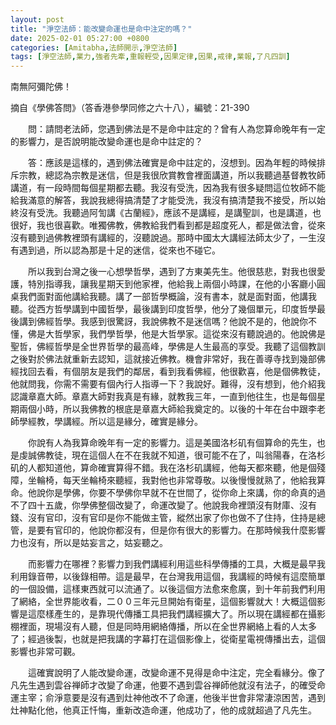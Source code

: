 ```yaml
---
layout: post
title: "淨空法師：能改變命運也是命中注定的嗎？"
date: 2025-02-01 05:27:00 +0800
categories: [Amitabha,法師開示,淨空法師]
tags: [淨空法師,業力,強者先牽,重報輕受,因果定律,因果,戒律,業報,了凡四訓]
---
```


南無阿彌陀佛！      

摘自《學佛答問》（答香港參學同修之六十八），編號：21-390        

　　問：請問老法師，您遇到佛法是不是命中註定的？曾有人為您算命晚年有一定的影響力，是否說明能改變命運也是命中註定的？

　　答：應該是這樣的，遇到佛法確實是命中註定的，沒想到。因為年輕的時候排斥宗教，總認為宗教是迷信，但是我很欣賞教會裡面講道，所以我聽過基督教牧師講道，有一段時間每個星期都去聽。我沒有受洗，因為我有很多疑問這位牧師不能給我滿意的解答，我說我總得搞清楚了才能受洗，我沒有搞清楚我不接受，所以始終沒有受洗。我聽過阿訇講《古蘭經》，應該不是講經，是講聖訓，也是講道，也很好，我也很喜歡。唯獨佛教，佛教給我們看到都是超度死人，都是做法會，從來沒有聽到過佛教裡頭有講經的，沒聽說過。那時中國太大講經法師太少了，一生沒有遇到過，所以認為那是十足的迷信，從來也不碰它。

　　所以我到台灣之後一心想學哲學，遇到了方東美先生。他很慈悲，對我也很愛護，特別指導我，讓我星期天到他家裡，他給我上兩個小時課，在他的小客廳小圓桌我們面對面他講給我聽。講了一部哲學概論，沒有書本，就是面對面，他講我聽。從西方哲學講到中國哲學，最後講到印度哲學，他分了幾個單元，印度哲學最後講到佛經哲學。我感到很驚訝，我說佛教不是迷信嗎？他說不是的，他說你不懂，佛是大哲學家，我們學哲學，他是大哲學家。這從來沒有聽說過的。他說佛是聖哲，佛經哲學是全世界哲學的最高峰，學佛是人生最高的享受。我聽了這個教訓之後對於佛法就重新去認知，這就接近佛教。機會非常好，我在善導寺找到幾部佛經找回去看，有個朋友是我們的鄰居，看到我看佛經，他很歡喜，他是個佛教徒，他就問我，你需不需要有個內行人指導一下？我說好。難得，沒有想到，他介紹我認識章嘉大師。章嘉大師對我真是有緣，就教我三年，一直到他往生，也是每個星期兩個小時，所以我佛教的根底是章嘉大師給我奠定的。以後的十年在台中跟李老師學經教，學講經。所以這是緣分，確實是緣分。        

　　你說有人為我算命晚年有一定的影響力。這是美國洛杉矶有個算命的先生，也是虔誠佛教徒，現在這個人在不在我就不知道，很可能不在了，叫翁陽春，在洛杉矶的人都知道他，算命確實算得不錯。我在洛杉矶講經，他每天都來聽，他是個殘障，坐輪椅，每天坐輪椅來聽經，我對他也非常尊敬。以後慢慢就熟了，他給我算命。他說你是學佛，你要不學佛你早就不在世間了，從你命上來講，你的命真的過不了四十五歲，你學佛整個改變了，命運改變了。他說我命裡頭沒有財庫、沒有錢、沒有官印，沒有官印是你不能做主管，縱然出家了你也做不了住持，住持是總管，是要有官印的，他說你都沒有，但是你有很大的影響力。在那時候我什麼影響力也沒有，所以是姑妄言之，姑妄聽之。      

　　而影響力在哪裡？影響力到我們講經利用這些科學傳播的工具，大概是最早我利用錄音帶，以後錄相帶。這是最早，在台灣我用這個，我講經的時候有這麼簡單的一個設備，這樣東西就可以流通了。以後這個方法愈來愈廣，到十年前我們利用了網絡，全世界能收看，二００三年元旦開始有衛星，這個影響就大！大概這個影響是這麼樣產生的，是靠現代傳播工具把我們講經擴大了。所以現在講經都在攝影棚裡面，現場沒有人聽，但是同時用網絡傳播，所以在全世界網絡上看的人太多了；經過後製，也就是把我講的字幕打在這個影像上，從衛星電視傳播出去，這個影響也非常可觀。      

　　這確實說明了人能改變命運，改變命運不見得是命中注定，完全看緣分。像了凡先生遇到雲谷禅師才改變了命運，他要不遇到雲谷禅師他就沒有法子，的確受命運主宰；俞淨意要是沒有遇到灶神他改不了命運，他後半世會非常淒涼困苦，遇到灶神點化他，他真正忏悔，重新改造命運，他成功了，他的成就超過了凡先生。      